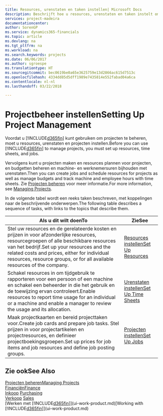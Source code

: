 ```yaml
---
title: Resources, urenstaten en taken instellen| Microsoft Docs
description: Beschrijft hoe u resources, urenstaten en taken instelt om projecten te beheren.
services: project-madeira
documentationcenter: 
author: SorenGP
ms.service: dynamics365-financials
ms.topic: article
ms.devlang: na
ms.tgt_pltfrm: na
ms.workload: na
ms.search.keywords: projects
ms.date: 06/06/2017
ms.author: sgroespe
ms.translationtype: HT
ms.sourcegitcommit: bec0619be0a65e3625759e13d2866ac615d7513c
ms.openlocfilehash: 4334dd85d5dff1989e7435814e552fabad04a6ca
ms.contentlocale: nl-nl
ms.lasthandoff: 03/22/2018

---
```

# <a name="setting-up-project-management"></a><span data-ttu-id="46dd1-103">Projectbeheer instellen</span><span class="sxs-lookup"><span data-stu-id="46dd1-103">Setting Up Project Management</span></span>
<span data-ttu-id="46dd1-104">Voordat u [!INCLUDE[d365fin](includes/d365fin_md.md)] kunt gebruiken om projecten te beheren, moet u resources, urenstaten en projecten instellen.</span><span class="sxs-lookup"><span data-stu-id="46dd1-104">Before you can use [!INCLUDE[d365fin](includes/d365fin_md.md)] to manage projects, you must set up resources, time sheets, and jobs.</span></span>

<span data-ttu-id="46dd1-105">Vervolgens kunt u projecten maken en resources plannen voor projecten, en budgetten beheren en machine- en werknemersuren bijhouden met urenstaten.</span><span class="sxs-lookup"><span data-stu-id="46dd1-105">Then you can create jobs and schedule resources for projects as well as manage budgets and track machine and employee hours with time sheets.</span></span> <span data-ttu-id="46dd1-106">Zie [Projecten beheren](projects-manage-projects.md) voor meer informatie.</span><span class="sxs-lookup"><span data-stu-id="46dd1-106">For more information, see [Managing Projects](projects-manage-projects.md).</span></span>  

<span data-ttu-id="46dd1-107">In de volgende tabel wordt een reeks taken beschreven, met koppelingen naar de beschrijvende onderwerpen.</span><span class="sxs-lookup"><span data-stu-id="46dd1-107">The following table describes a sequence of tasks, with links to the topics that describe them.</span></span>

| <span data-ttu-id="46dd1-108">Als u dit wilt doen</span><span class="sxs-lookup"><span data-stu-id="46dd1-108">To</span></span> | <span data-ttu-id="46dd1-109">Zie</span><span class="sxs-lookup"><span data-stu-id="46dd1-109">See</span></span> |
| --- | --- |
| <span data-ttu-id="46dd1-110">Stel uw resources en de gerelateerde kosten en prijzen in voor afzonderlijke resources, resourcegroepen of alle beschikbare resources van het bedrijf.</span><span class="sxs-lookup"><span data-stu-id="46dd1-110">Set up your resources and the related costs and prices, either for individual resources, resource groups, or for all available resources of the company.</span></span> |[<span data-ttu-id="46dd1-111">Resources instellen</span><span class="sxs-lookup"><span data-stu-id="46dd1-111">Set Up Resources</span></span>](projects-how-setup-resources.md) |
| <span data-ttu-id="46dd1-112">Schakel resources in om tijdgebruik te rapporteren voor een persoon of een machine en schakel een beheerder in die het gebruik en de toewijzing ervan controleert.</span><span class="sxs-lookup"><span data-stu-id="46dd1-112">Enable resources to report time usage for an individual or a machine and enable a manager to review the usage and its allocation.</span></span> |[<span data-ttu-id="46dd1-113">Urenstaten instellen</span><span class="sxs-lookup"><span data-stu-id="46dd1-113">Set Up Time Sheets</span></span>](projects-how-setup-time-sheets.md) |
| <span data-ttu-id="46dd1-114">Maak projectkaarten en bereid projecttaken voor.</span><span class="sxs-lookup"><span data-stu-id="46dd1-114">Create job cards and prepare job tasks.</span></span> <span data-ttu-id="46dd1-115">Stel prijzen in voor projectartikelen en projectresources, en definieer projectboekingsgroepen.</span><span class="sxs-lookup"><span data-stu-id="46dd1-115">Set up prices for job items and job resources and define job posting groups.</span></span> |[<span data-ttu-id="46dd1-116">Projecten instellen</span><span class="sxs-lookup"><span data-stu-id="46dd1-116">Set Up Jobs</span></span>](projects-how-setup-jobs.md) |

## <a name="see-also"></a><span data-ttu-id="46dd1-117">Zie ook</span><span class="sxs-lookup"><span data-stu-id="46dd1-117">See Also</span></span>
[<span data-ttu-id="46dd1-118">Projecten beheren</span><span class="sxs-lookup"><span data-stu-id="46dd1-118">Managing Projects</span></span>](projects-manage-projects.md)  
[<span data-ttu-id="46dd1-119">Financiën</span><span class="sxs-lookup"><span data-stu-id="46dd1-119">Finance</span></span>](finance.md)  
<span data-ttu-id="46dd1-120">[Inkoop](purchasing-manage-purchasing.md)       </span><span class="sxs-lookup"><span data-stu-id="46dd1-120">[Purchasing](purchasing-manage-purchasing.md)       </span></span>  
<span data-ttu-id="46dd1-121">[Verkoop](sales-manage-sales.md)   </span><span class="sxs-lookup"><span data-stu-id="46dd1-121">[Sales](sales-manage-sales.md)   </span></span>  
<span data-ttu-id="46dd1-122">[Werken met [!INCLUDE[d365fin](includes/d365fin_md.md)]](ui-work-product.md)</span><span class="sxs-lookup"><span data-stu-id="46dd1-122">[Working with [!INCLUDE[d365fin](includes/d365fin_md.md)]](ui-work-product.md)</span></span>  

